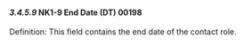 #### *3.4.5.9* NK1-9 End Date (DT) 00198

Definition: This field contains the end date of the contact role.
